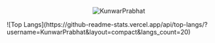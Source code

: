 <p align="center">
  <img src="https://komarev.com/ghpvc/?username=KunwarPrabhat&label=Profile%20views&color=0e75b6&style=flat" alt="KunwarPrabhat" />
</p>
![Top Langs](https://github-readme-stats.vercel.app/api/top-langs/?username=KunwarPrabhat&layout=compact&langs_count=20)
